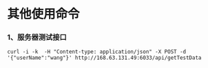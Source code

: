 # 其他使用命令

### 1、服务器测试接口
````aidl
curl -i -k  -H "Content-type: application/json" -X POST -d '{"userName":"wang"}' http://168.63.131.49:6033/api/getTestData
````